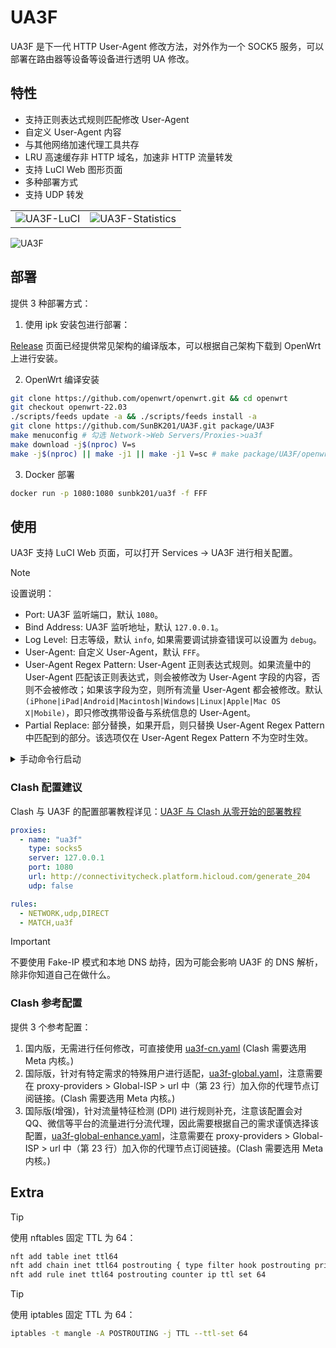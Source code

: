 # UA3F

UA3F 是下一代 HTTP User-Agent 修改方法，对外作为一个 SOCK5 服务，可以部署在路由器等设备等设备进行透明 UA 修改。

## 特性

- 支持正则表达式规则匹配修改 User-Agent
- 自定义 User-Agent 内容
- 与其他网络加速代理工具共存
- LRU 高速缓存非 HTTP 域名，加速非 HTTP 流量转发
- 支持 LuCI Web 图形页面
- 多种部署方式
- 支持 UDP 转发

<table>
  <tr>
    <td><img src="https://sunbk201.oss-cn-beijing.aliyuncs.com/img/ua3f-luci" alt="UA3F-LuCI"></td>
    <td><img src="https://sunbk201.oss-cn-beijing.aliyuncs.com/img/ua3f-statistics" alt="UA3F-Statistics"></td>
  </tr>
</table>

![UA3F](https://sunbk201.oss-cn-beijing.aliyuncs.com/img/ua3f)

## 部署

提供 3 种部署方式：

1. 使用 ipk 安装包进行部署：

[Release](https://github.com/SunBK201/UA3F/releases) 页面已经提供常见架构的编译版本，可以根据自己架构下载到 OpenWrt 上进行安装。

2. OpenWrt 编译安装

```sh
git clone https://github.com/openwrt/openwrt.git && cd openwrt
git checkout openwrt-22.03
./scripts/feeds update -a && ./scripts/feeds install -a
git clone https://github.com/SunBK201/UA3F.git package/UA3F
make menuconfig # 勾选 Network->Web Servers/Proxies->ua3f
make download -j$(nproc) V=s
make -j$(nproc) || make -j1 || make -j1 V=sc # make package/UA3F/openwrt/compile -j1 V=sc # 编译单个包
```

3. Docker 部署

```sh
docker run -p 1080:1080 sunbk201/ua3f -f FFF
```

## 使用

UA3F 支持 LuCI Web 页面，可以打开 Services -> UA3F 进行相关配置。

> [!NOTE]
> 设置说明：
>
> - Port: UA3F 监听端口，默认 `1080`。
> - Bind Address: UA3F 监听地址，默认 `127.0.0.1`。
> - Log Level: 日志等级，默认 `info`, 如果需要调试排查错误可以设置为 `debug`。
> - User-Agent: 自定义 User-Agent，默认 `FFF`。
> - User-Agent Regex Pattern: User-Agent 正则表达式规则。如果流量中的 User-Agent 匹配该正则表达式，则会被修改为 User-Agent 字段的内容，否则不会被修改；如果该字段为空，则所有流量 User-Agent 都会被修改。默认 `(iPhone|iPad|Android|Macintosh|Windows|Linux|Apple|Mac OS X|Mobile)`，即只修改携带设备与系统信息的 User-Agent。
> - Partial Replace: 部分替换，如果开启，则只替换 User-Agent Regex Pattern 中匹配到的部分。该选项仅在 User-Agent Regex Pattern 不为空时生效。

<details>
<summary>手动命令行启动</summary>

```sh
sudo -u nobody /usr/bin/ua3f
```

shellclash/shellcrash 用户建议使用以下命令启动:

```sh
sudo -u shellclash /usr/bin/ua3f
# 如果上面命令报错执行下面该命令
sudo -u shellcrash /usr/bin/ua3f
```

相关命令行启动参数:

- `-b <bind addr>`: 自定义绑定监听地址，默认 127.0.0.1
- `-p <port>`: 端口号，默认 1080
- `-l <log level>`: 日志等级，默认 info，可选：debug，默认日志位置：`/var/log/ua3f.log`
- `-f <UA>`: 自定义 UA，默认 FFF
- `-r <regex>`: 自定义正则匹配 User-Agent, 默认 `(iPhone|iPad|Android|Macintosh|Windows|Linux)`
- `-s`: 部分替换，仅替换正则匹配到的部分
</details>

### Clash 配置建议

Clash 与 UA3F 的配置部署教程详见：[UA3F 与 Clash 从零开始的部署教程](https://sunbk201public.notion.site/UA3F-Clash-16d60a7b5f0e457a9ee97a3be7cbf557?pvs=4)

```yaml
proxies:
  - name: "ua3f"
    type: socks5
    server: 127.0.0.1
    port: 1080
    url: http://connectivitycheck.platform.hicloud.com/generate_204
    udp: false

rules:
  - NETWORK,udp,DIRECT
  - MATCH,ua3f
```

> [!IMPORTANT]
> 不要使用 Fake-IP 模式和本地 DNS 劫持，因为可能会影响 UA3F 的 DNS 解析，除非你知道自己在做什么。

### Clash 参考配置

提供 3 个参考配置：

1. 国内版，无需进行任何修改，可直接使用 [ua3f-cn.yaml](https://cdn.jsdelivr.net/gh/SunBK201/UA3F@master/clash/ua3f-cn.yaml) (Clash 需要选用 Meta 内核。)
2. 国际版，针对有特定需求的特殊用户进行适配，[ua3f-global.yaml](https://cdn.jsdelivr.net/gh/SunBK201/UA3F@master/clash/ua3f-global.yaml)，注意需要在 proxy-providers > Global-ISP > url 中（第 23 行）加入你的代理节点订阅链接。(Clash 需要选用 Meta 内核。)
3. 国际版(增强)，针对流量特征检测 (DPI) 进行规则补充，注意该配置会对 QQ、微信等平台的流量进行分流代理，因此需要根据自己的需求谨慎选择该配置，[ua3f-global-enhance.yaml](https://cdn.jsdelivr.net/gh/SunBK201/UA3F@master/clash/ua3f-global-enhance.yaml)，注意需要在 proxy-providers > Global-ISP > url 中（第 23 行）加入你的代理节点订阅链接。(Clash 需要选用 Meta 内核。)

## Extra

> [!TIP]
> 使用 nftables 固定 TTL 为 64：
>
> ```sh
> nft add table inet ttl64
> nft add chain inet ttl64 postrouting { type filter hook postrouting priority -150\; policy accept\; }
> nft add rule inet ttl64 postrouting counter ip ttl set 64
> ```

> [!TIP]
> 使用 iptables 固定 TTL 为 64：
>
> ```sh
> iptables -t mangle -A POSTROUTING -j TTL --ttl-set 64
> ```
